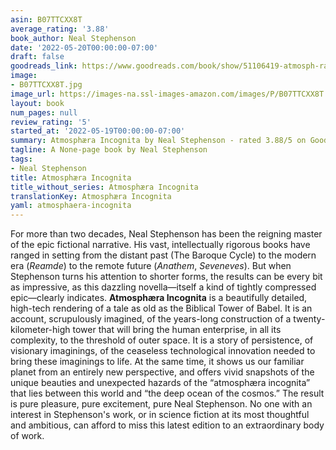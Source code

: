 ```yaml
---
asin: B07TTCXX8T
average_rating: '3.88'
book_author: Neal Stephenson
date: '2022-05-20T00:00:00-07:00'
draft: false
goodreads_link: https://www.goodreads.com/book/show/51106419-atmosph-ra-incognita
image:
- B07TTCXX8T.jpg
image_url: https://images-na.ssl-images-amazon.com/images/P/B07TTCXX8T.01._SCLZZZZZZZ.jpg
layout: book
num_pages: null
review_rating: '5'
started_at: '2022-05-19T00:00:00-07:00'
summary: Atmosphæra Incognita by Neal Stephenson - rated 3.88/5 on Goodreads
tagline: A None-page book by Neal Stephenson
tags:
- Neal Stephenson
title: Atmosphæra Incognita
title_without_series: Atmosphæra Incognita
translationKey: Atmosphæra Incognita
yaml: atmosphaera-incognita
---
```


For more than two decades, Neal Stephenson has been the reigning master of the epic fictional narrative. His vast, intellectually rigorous books have ranged in setting from the distant past (The Baroque Cycle) to the modern era (<i>Reamde</i>) to the remote future (<i>Anathem</i>, <i>Seveneves</i>). But when Stephenson turns his attention to shorter forms, the results can be every bit as impressive, as this dazzling novella—itself a kind of tightly compressed epic—clearly indicates. <b>Atmosphæra Incognita</b> is a beautifully detailed, high-tech rendering of a tale as old as the Biblical Tower of Babel. It is an account, scrupulously imagined, of the years-long construction of a twenty-kilometer-high tower that will bring the human enterprise, in all its complexity, to the threshold of outer space. It is a story of persistence, of visionary imaginings, of the ceaseless technological innovation needed to bring these imaginings to life. At the same time, it shows us our familiar planet from an entirely new perspective, and offers vivid snapshots of the unique beauties and unexpected hazards of the “atmosphæra incognita” that lies between this world and “the deep ocean of the cosmos.” The result is pure pleasure, pure excitement, pure Neal Stephenson. No one with an interest in Stephenson's work, or in science fiction at its most thoughtful and ambitious, can afford to miss this latest edition to an extraordinary body of work.